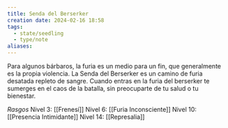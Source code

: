 ```yaml
---
title: Senda del Berserker
creation date: 2024-02-16 18:58
tags:
  - state/seedling
  - type/note
aliases:
---
```


Para algunos bárbaros, la furia es un medio para un fin, que generalmente es la propia violencia. La
Senda del Berserker es un camino de furia desatada repleto de sangre. Cuando entras en la furia
del berserker te sumerges en el caos de la batalla, sin preocuparte de tu salud o tu bienestar. 


*Rasgos*
Nivel 3: [[Frenesí]]
Nivel 6: [[Furia Inconsciente]]
Nivel 10: [[Presencia Intimidante]]
Nivel 14: [[Represalia]]